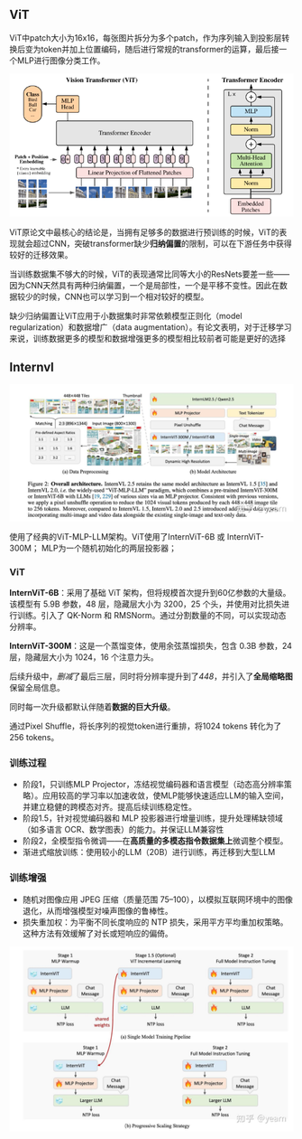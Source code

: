 ## ViT

ViT中patch大小为16x16，每张图片拆分为多个patch，作为序列输入到投影层转换后变为token并加上位置编码，随后进行常规的transformer的运算，最后接一个MLP进行图像分类工作。

<img src="post_content/多模态大模型/v2-5afd38bd10b279f3a572b13cda399233_r.jpg" alt="img" style="zoom:80%;" />

ViT原论文中最核心的结论是，当拥有足够多的数据进行预训练的时候，ViT的表现就会超过CNN，突破transformer缺少**归纳偏置**的限制，可以在下游任务中获得较好的迁移效果。

当训练数据集不够大的时候，ViT的表现通常比同等大小的ResNets要差一些——因为CNN天然具有两种归纳偏置，一个是局部性，一个是平移不变性。因此在数据较少的时候，CNN也可以学习到一个相对较好的模型。

缺少归纳偏置让ViT应用于小数据集时非常依赖模型正则化（model regularization）和数据增广（data augmentation）。有论文表明，对于迁移学习来说，训练数据更多的模型和数据增强更多的模型相比较前者可能是更好的选择

## Internvl

<img src="post_content/多模态大模型/v2-b9748cef9b6a201e2adf76f8186cdf3d_1440w.jpg" alt="img" style="zoom: 50%;" />

使用了经典的ViT-MLP-LLM架构。ViT使用了InternViT-6B 或 InternViT-300M； MLP为一个随机初始化的两层投影器；

### ViT

**InternViT-6B**：采用了基础 ViT 架构，但将规模首次提升到60亿参数的大量级。该模型有 5.9B 参数，48 层，隐藏层大小为 3200，25 个头，并使用对比损失进行训练。引入了 QK-Norm 和 RMSNorm。通过分割数量的不同，可以实现动态分辨率。

**InternViT-300M**：这是一个蒸馏变体，使用余弦蒸馏损失，包含 0.3B 参数，24 层，隐藏层大小为 1024，16 个注意力头。

后续升级中，*删减*了最后三层，同时将分辨率提升到了*448*，并引入了**全局缩略图**保留全局信息。

同时每一次升级都默认伴随着**数据的巨大升级**。

通过Pixel Shuffle，将长序列的视觉token进行重排，将1024 tokens 转化为了 256 tokens。

### 训练过程

- 阶段1，只训练MLP Projector，冻结视觉编码器和语言模型（动态高分辨率策略）。应用较高的学习率以加速收敛，使MLP能够快速适应LLM的输入空间，并建立稳健的跨模态对齐。提高后续训练稳定性。
- 阶段1.5，针对视觉编码器和 MLP 投影器进行增量训练，提升处理稀缺领域（如多语言 OCR、数学图表）的能力。并保证LLM兼容性
- 阶段2，全模型指令微调——在**高质量的多模态指令数据集上**微调整个模型。
- 渐进式缩放训练：使用较小的LLM（20B）进行训练，再迁移到大型LLM

### 训练增强

- 随机对图像应用 JPEG 压缩（质量范围 75–100），以模拟互联网环境中的图像退化，从而增强模型对噪声图像的鲁棒性。
- 损失重加权：为平衡不同长度响应的 NTP 损失，采用平方平均重加权策略。这种方法有效缓解了对长或短响应的偏倚。

<img src="post_content/多模态大模型/v2-ffb4a6e9acc03e4b6d2e5d0d16ace9c7_1440w.jpg" alt="img" style="zoom: 50%;" />